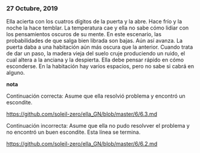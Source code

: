 ###  27 Octubre, 2019

Ella acierta con los cuatros dígitos de la puerta y la abre. Hace frío y la noche la hace temblar. La temperatura cae y ella no sabe cómo lidiar con los pensamientos oscuros de su mente. En este escenario, las probabilidades de que salga bien librada son bajas. Aún así avanza. La puerta daba a una habitación aún más oscura que la anterior. Cuando trata de dar un paso, la madera vieja del suelo cruje produciendo un ruido, el cual altera a la anciana y la despierta. Ella debe pensar rápido en cómo esconderse. En la habitación hay varios espacios, pero no sabe si cabrá en alguno.

**nota**

Continuación correcta: Asume que ella resolvió problema y encontró un escondite. 

https://github.com/soleil-zero/ella_GN/blob/master/6/6.3.md

Continuación incorrecta: Asume que ella no pudo resolvver el problema y no encontró un buen escondite. Esta línea se termina.

https://github.com/soleil-zero/ella_GN/blob/master/6/6.2.md
